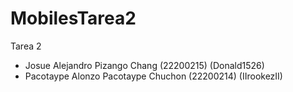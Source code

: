 # MobilesTarea2
Tarea 2 
- Josue Alejandro Pizango Chang (22200215) (Donald1526)
- Pacotaype Alonzo Pacotaype Chuchon (22200214) (IIrookezII)
